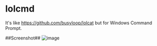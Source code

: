 # lolcmd
It's like https://github.com/busyloop/lolcat but for Windows Command Prompt.

##Screenshot##
![image](https://user-images.githubusercontent.com/574729/27524555-f0dfce56-5a03-11e7-8a93-46d8be92ed32.png)
